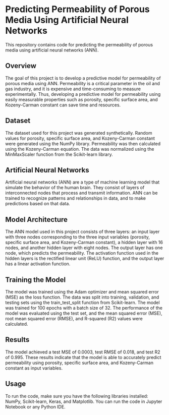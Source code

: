 # Predicting Permeability of Porous Media Using Artificial Neural Networks
This repository contains code for predicting the permeability of porous media using artificial neural networks (ANN).

## Overview
The goal of this project is to develop a predictive model for permeability of porous media using ANN. Permeability is a critical parameter in the oil and gas industry, and it is expensive and time-consuming to measure experimentally. Thus, developing a predictive model for permeability using easily measurable properties such as porosity, specific surface area, and Kozeny-Carman constant can save time and resources.

## Dataset
The dataset used for this project was generated synthetically. Random values for porosity, specific surface area, and Kozeny-Carman constant were generated using the NumPy library. Permeability was then calculated using the Kozeny-Carman equation. The data was normalized using the MinMaxScaler function from the Scikit-learn library.

## Artificial Neural Networks
Artificial neural networks (ANN) are a type of machine learning model that simulate the behavior of the human brain. They consist of layers of interconnected nodes that process and transmit information. ANN can be trained to recognize patterns and relationships in data, and to make predictions based on that data.

## Model Architecture
The ANN model used in this project consists of three layers: an input layer with three nodes corresponding to the three input variables (porosity, specific surface area, and Kozeny-Carman constant), a hidden layer with 16 nodes, and another hidden layer with eight nodes. The output layer has one node, which predicts the permeability. The activation function used in the hidden layers is the rectified linear unit (ReLU) function, and the output layer has a linear activation function.

## Training the Model
The model was trained using the Adam optimizer and mean squared error (MSE) as the loss function. The data was split into training, validation, and testing sets using the train_test_split function from Scikit-learn. The model was trained for 100 epochs with a batch size of 32. The performance of the model was evaluated using the test set, and the mean squared error (MSE), root mean squared error (RMSE), and R-squared (R2) values were calculated.

## Results
The model achieved a test MSE of 0.0003, test RMSE of 0.018, and test R2 of 0.995. These results indicate that the model is able to accurately predict permeability using porosity, specific surface area, and Kozeny-Carman constant as input variables.

## Usage
To run the code, make sure you have the following libraries installed: NumPy, Scikit-learn, Keras, and Matplotlib. You can run the code in Jupyter Notebook or any Python IDE.

